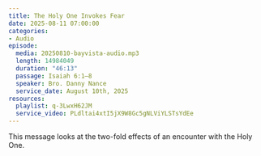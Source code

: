```yaml
---
title: The Holy One Invokes Fear
date: 2025-08-11 07:00:00
categories:
- Audio
episode:
  media: 20250810-bayvista-audio.mp3
  length: 14984049
  duration: "46:13"
  passage: Isaiah 6:1–8
  speaker: Bro. Danny Nance
  service_date: August 10th, 2025
resources:
  playlist: q-3LwxH62JM
  service_video: PLdltai4xtI5jX9W8Gc5gNLViYLSTsYdEe
---
```

This message looks at the two-fold effects of an encounter with the Holy One.
